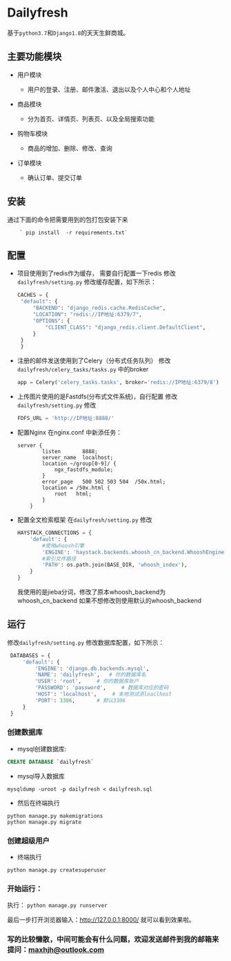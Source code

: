 # Dailyfresh
基于`python3.7`和`Django1.8`的天天生鲜商城。

## 主要功能模块
- 用户模块
    - 用户的登录、注册、邮件激活、退出以及个人中心和个人地址  

- 商品模块
    - 分为首页、详情页、列表页、以及全局搜索功能

- 购物车模块
    - 商品的增加、删除、修改、查询

- 订单模块
    - 确认订单、提交订单

## 安装
通过下面的命令把需要用到的包打包安装下来

        ` pip install  -r requirements.txt`

## 配置
- 项目使用到了redis作为缓存， 需要自行配置一下redis
   修改`dailyfresh/setting.py` 修改缓存配置，如下所示：
   ```python
   CACHES = {
    "default": {
        "BACKEND": "django_redis.cache.RedisCache",
        "LOCATION": "redis://IP地址:6379/7",
        "OPTIONS": {
            "CLIENT_CLASS": "django_redis.client.DefaultClient",
        }
    }
    }
   ```


- 注册的邮件发送使用到了Celery（分布式任务队列）
    修改`dailyfresh/celery_tasks/tasks.py` 中的broker
    ```python
    app = Celery('celery_tasks.tasks', broker='redis://IP地址:6379/8')
    ```


- 上传图片使用的是Fastdfs(分布式文件系统)，自行配置
    修改`dailyfresh/setting.py` 修改
        
    ```python
    FDFS_URL = 'http://IP地址:8888/'
    ```

- 配置Nginx
    在nginx.conf 中新添任务：
    ```shell
    server {
            listen       8888;
            server_name  localhost;
            location ~/group[0-9]/ {
                ngx_fastdfs_module;
            }
            error_page   500 502 503 504  /50x.html;
            location = /50x.html {
                root   html;
            }
        }

    ```

- 配置全文检索框架
    在`dailyfresh/setting.py` 修改
    ```python
    HAYSTACK_CONNECTIONS = {
        'default': {
            #使用whoosh引擎
            'ENGINE': 'haystack.backends.whoosh_cn_backend.WhooshEngine',
            #索引文件路径
            'PATH': os.path.join(BASE_DIR, 'whoosh_index'),
        }
    }
    ```
    我使用的是jieba分词，修改了原本whoosh_backend为whoosh_cn_backend
    如果不想修改则使用默认的whoosh_backend


## 运行

 修改`dailyfresh/setting.py` 修改数据库配置，如下所示：
    
   ```python
    DATABASES = {
        'default': {
            'ENGINE': 'django.db.backends.mysql',
            'NAME': 'dailyfresh',   # 你的数据库名
            'USER': 'root',     # 你的数据库账户
            'PASSWORD': 'password',     # 数据库对应的密码  
            'HOST': 'localhost',     # 本地测试添loaclhost
            'PORT': 3306,       # 默认3306
        }
    }    
   ```

### 创建数据库
- mysql创建数据库:
```sql
CREATE DATABASE `dailyfresh` 
```
- mysql导入数据库
```
mysqldump -uroot -p dailyfresh < dailyfresh.sql 
```
- 然后在终端执行
```
python manage.py makemigrations
python manage.py migrate
```

### 创建超级用户
- 终端执行
```
python manage.py createsuperuser
```
### 开始运行：
 执行：
 `python manage.py runserver`


最后一步打开浏览器输入：http://127.0.0.1:8000/  就可以看到效果啦。




### 写的比较懒散，中间可能会有什么问题，欢迎发送邮件到我的邮箱来提问：maxhjh@outlook.com
